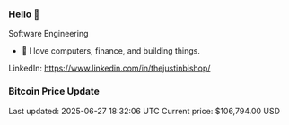 ### Hello 🤙  

Software Engineering

- 🔭 I love computers, finance, and building things.
  
LinkedIn: https://www.linkedin.com/in/thejustinbishop/  











































































































































































































































































































































































































































































































































































































































































































































































### Bitcoin Price Update
Last updated: 2025-06-27 18:32:06 UTC
Current price: $106,794.00 USD
